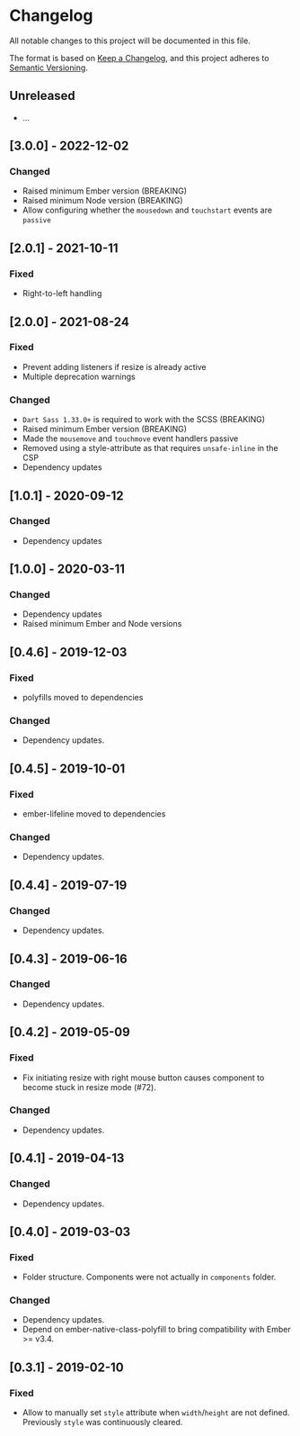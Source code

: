 # Changelog
All notable changes to this project will be documented in this file.

The format is based on [Keep a Changelog](https://keepachangelog.com/en/1.0.0/),
and this project adheres to [Semantic Versioning](https://semver.org/spec/v2.0.0.html).


## Unreleased
- …

## [3.0.0] - 2022-12-02
### Changed
- Raised minimum Ember version (BREAKING)
- Raised minimum Node version (BREAKING)
- Allow configuring whether the `mousedown` and `touchstart` events are `passive`

## [2.0.1] - 2021-10-11
### Fixed
- Right-to-left handling

## [2.0.0] - 2021-08-24
### Fixed
- Prevent adding listeners if resize is already active
- Multiple deprecation warnings

### Changed
- `Dart Sass 1.33.0+` is required to work with the SCSS (BREAKING)
- Raised minimum Ember version (BREAKING)
- Made the `mousemove` and `touchmove` event handlers passive
- Removed using a style-attribute as that requires `unsafe-inline` in the CSP
- Dependency updates

## [1.0.1] - 2020-09-12
### Changed
- Dependency updates

## [1.0.0] - 2020-03-11
### Changed
- Dependency updates
- Raised minimum Ember and Node versions

## [0.4.6] - 2019-12-03
### Fixed
- polyfills moved to dependencies

### Changed
- Dependency updates.

## [0.4.5] - 2019-10-01
### Fixed
- ember-lifeline moved to dependencies

### Changed
- Dependency updates.

## [0.4.4] - 2019-07-19
### Changed
- Dependency updates.

## [0.4.3] - 2019-06-16
### Changed
- Dependency updates.

## [0.4.2] - 2019-05-09
### Fixed
- Fix initiating resize with right mouse button causes component to become stuck in resize mode (#72).

### Changed
- Dependency updates.

## [0.4.1] - 2019-04-13
### Changed
- Dependency updates.

## [0.4.0] - 2019-03-03
### Fixed
- Folder structure. Components were not actually in `components` folder.

### Changed
- Dependency updates.
- Depend on ember-native-class-polyfill to bring compatibility with Ember >= v3.4.

## [0.3.1] - 2019-02-10
### Fixed
- Allow to manually set `style` attribute when `width`/`height` are not defined. Previously `style` was continuously cleared.
